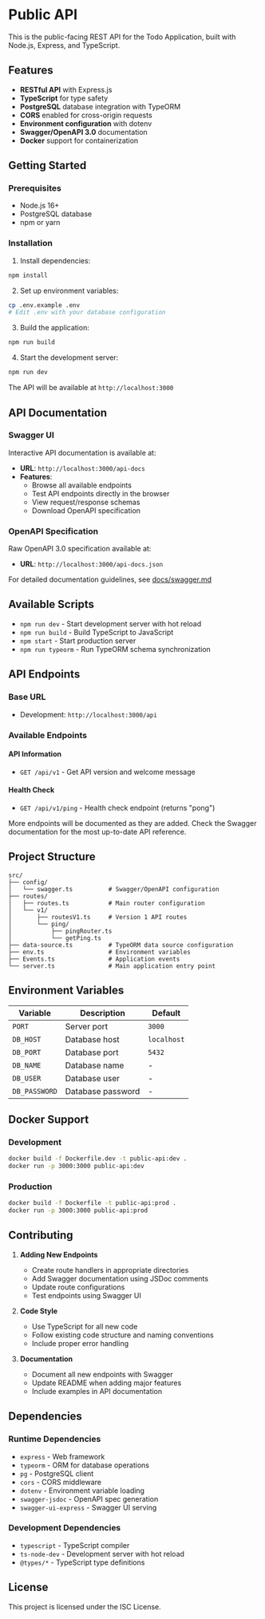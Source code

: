 # Public API

This is the public-facing REST API for the Todo Application, built with Node.js, Express, and TypeScript.

## Features

- **RESTful API** with Express.js
- **TypeScript** for type safety
- **PostgreSQL** database integration with TypeORM
- **CORS** enabled for cross-origin requests
- **Environment configuration** with dotenv
- **Swagger/OpenAPI 3.0** documentation
- **Docker** support for containerization

## Getting Started

### Prerequisites

- Node.js 16+
- PostgreSQL database
- npm or yarn

### Installation

1. Install dependencies:

```bash
npm install
```

2. Set up environment variables:

```bash
cp .env.example .env
# Edit .env with your database configuration
```

3. Build the application:

```bash
npm run build
```

4. Start the development server:

```bash
npm run dev
```

The API will be available at `http://localhost:3000`

## API Documentation

### Swagger UI

Interactive API documentation is available at:

- **URL**: `http://localhost:3000/api-docs`
- **Features**:
  - Browse all available endpoints
  - Test API endpoints directly in the browser
  - View request/response schemas
  - Download OpenAPI specification

### OpenAPI Specification

Raw OpenAPI 3.0 specification available at:

- **URL**: `http://localhost:3000/api-docs.json`

For detailed documentation guidelines, see [docs/swagger.md](./docs/swagger.md)

## Available Scripts

- `npm run dev` - Start development server with hot reload
- `npm run build` - Build TypeScript to JavaScript
- `npm start` - Start production server
- `npm run typeorm` - Run TypeORM schema synchronization

## API Endpoints

### Base URL

- Development: `http://localhost:3000/api`

### Available Endpoints

#### API Information

- `GET /api/v1` - Get API version and welcome message

#### Health Check

- `GET /api/v1/ping` - Health check endpoint (returns "pong")

More endpoints will be documented as they are added. Check the Swagger documentation for the most up-to-date API reference.

## Project Structure

```
src/
├── config/
│   └── swagger.ts          # Swagger/OpenAPI configuration
├── routes/
│   ├── routes.ts           # Main router configuration
│   └── v1/
│       ├── routesV1.ts     # Version 1 API routes
│       └── ping/
│           ├── pingRouter.ts
│           └── getPing.ts
├── data-source.ts          # TypeORM data source configuration
├── env.ts                  # Environment variables
├── Events.ts               # Application events
└── server.ts               # Main application entry point
```

## Environment Variables

| Variable      | Description       | Default     |
| ------------- | ----------------- | ----------- |
| `PORT`        | Server port       | `3000`      |
| `DB_HOST`     | Database host     | `localhost` |
| `DB_PORT`     | Database port     | `5432`      |
| `DB_NAME`     | Database name     | -           |
| `DB_USER`     | Database user     | -           |
| `DB_PASSWORD` | Database password | -           |

## Docker Support

### Development

```bash
docker build -f Dockerfile.dev -t public-api:dev .
docker run -p 3000:3000 public-api:dev
```

### Production

```bash
docker build -f Dockerfile -t public-api:prod .
docker run -p 3000:3000 public-api:prod
```

## Contributing

1. **Adding New Endpoints**

   - Create route handlers in appropriate directories
   - Add Swagger documentation using JSDoc comments
   - Update route configurations
   - Test endpoints using Swagger UI

2. **Code Style**

   - Use TypeScript for all new code
   - Follow existing code structure and naming conventions
   - Include proper error handling

3. **Documentation**
   - Document all new endpoints with Swagger
   - Update README when adding major features
   - Include examples in API documentation

## Dependencies

### Runtime Dependencies

- `express` - Web framework
- `typeorm` - ORM for database operations
- `pg` - PostgreSQL client
- `cors` - CORS middleware
- `dotenv` - Environment variable loading
- `swagger-jsdoc` - OpenAPI spec generation
- `swagger-ui-express` - Swagger UI serving

### Development Dependencies

- `typescript` - TypeScript compiler
- `ts-node-dev` - Development server with hot reload
- `@types/*` - TypeScript type definitions

## License

This project is licensed under the ISC License.
